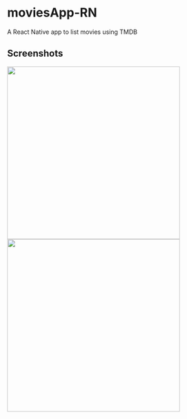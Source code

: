 # moviesApp-RN
A React Native app to list movies using TMDB

## Screenshots
<div>
<img src="https://user-images.githubusercontent.com/67185475/148320617-5acfa923-672c-4758-b930-8ea563e50ff8.jpg" width=400/>
<img src="https://user-images.githubusercontent.com/67185475/148320595-393f2319-bc56-411a-8d4d-4b77ae2baa3e.jpg" width=400/>
</div>
